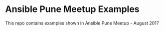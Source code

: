# Ansible Pune Meetup Examples

This repo contains examples shown in Ansible Pune Meetup - August 2017
